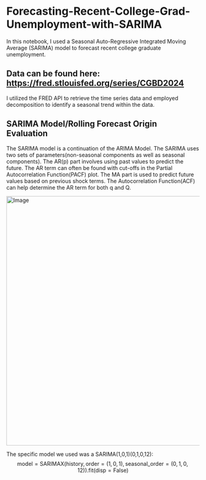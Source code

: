 # Forecasting-Recent-College-Grad-Unemployment-with-SARIMA

In this notebook, I used a Seasonal Auto-Regressive Integrated Moving Average (SARIMA) model to forecast recent college graduate unemployment.

## Data can be found here: https://fred.stlouisfed.org/series/CGBD2024
I utilized the FRED API to retrieve the time series data and employed decomposition to identify a seasonal trend within the data. 


## SARIMA Model/Rolling Forecast Origin Evaluation
The SARIMA model is a continuation of the ARIMA Model. The SARIMA uses two sets of parameters(non-seasonal components as well as seasonal components). The AR(p) part involves using past values to predict the future. The AR term can often be found with cut-offs in the Partial Autocorrelation Function(PACF) plot. The MA part is used to predict future values based on previous shock terms. The Autocorrelation Function(ACF) can help determine the AR term for both q and Q.

<img width="1400" height="650" alt="Image" src="https://github.com/user-attachments/assets/6ab0ecb3-0c09-43ae-a138-10ff823d6cbc" />

The specific model we used was a SARIMA(1,0,1)(0,1,0,12): 
$$
\text{model} = \text{SARIMAX}\big(\text{history}, \, \text{order} = (1, 0, 1), \, \text{seasonal\_order} = (0, 1, 0, 12)\big).\text{fit}(\text{disp} = \text{False})
$$

